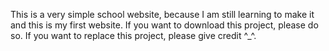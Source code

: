 This is a very simple school website, because I am still learning to make it and this is my first website.
If you want to download this project, please do so. If you want to replace this project, please give credit ^_^.
